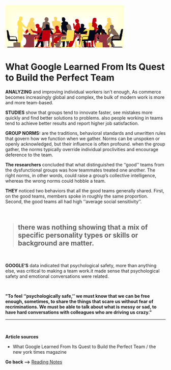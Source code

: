![meeting](../img201/meeting.png)

# What Google Learned From Its Quest to Build the Perfect Team

**ANALYZING** and improving individual workers isn’t enough, As commerce becomes increasingly global and complex, the bulk of modern work is more and more team-based.

**STUDIES** show that groups tend to innovate faster, see mistakes more quickly and find better solutions to problems. also people working in teams tend to achieve better results and report higher job satisfaction.

**GROUP NORMS:** are the traditions, behavioral standards and unwritten rules that govern how we function when we gather. Norms can be unspoken or openly acknowledged, but their influence is often profound. when the group gather, the norms typically override individual proclivities and encourage deference to the team.

**The researchers** concluded that what distinguished the ‘‘good’’ teams from the dysfunctional groups was how teammates treated one another. The right norms, in other words, could raise a group’s collective intelligence, whereas the wrong norms could hobble a team.

**THEY** noticed two behaviors that all the good teams generally shared. First, on the good teams, members spoke in roughly the same proportion. Second, the good teams all had high ‘‘average social sensitivity’’.

<br>

> ## there was nothing showing that a mix of specific personality types or skills or background are matter.

<br>

**GOOGLE’S** data indicated that psychological safety, more than anything else, was critical to making a team work.it made sense that psychological safety and emotional conversations were related.

<br>

**"To feel ‘‘psychologically safe,’’ we must know that we can be free enough, sometimes, to share the things that scare us without fear of recriminations. We must be able to talk about what is messy or sad, to have hard conversations with colleagues who are driving us crazy."**

<hr>
<br>

**Article sources**

- What Google Learned From Its Quest to Build the Perfect Team / the new york times magazine

**Go back -->** [Reading Notes](https://aseel-dweedar.github.io/reading-notes/)
